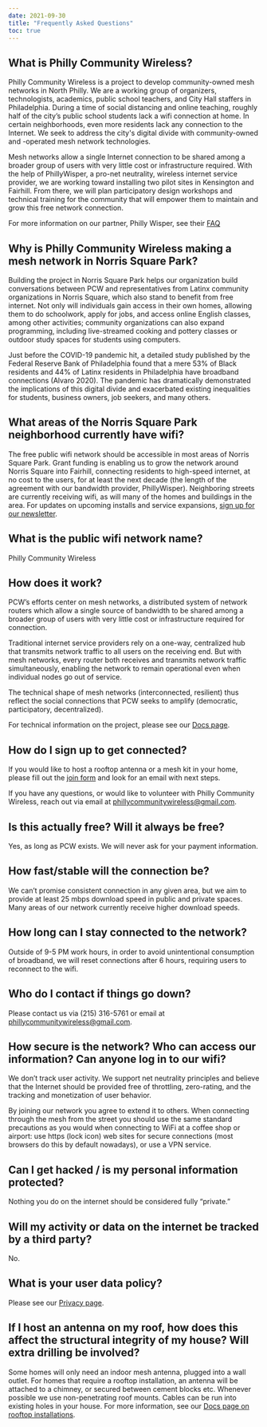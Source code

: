 ```yaml
---
date: 2021-09-30
title: "Frequently Asked Questions"
toc: true
---
```


## What is Philly Community Wireless?

Philly Community Wireless is a project to develop community-owned mesh networks in North Philly. We are a working group of organizers, technologists, academics, public school teachers, and City Hall staffers in Philadelphia. During a time of social distancing and online teaching, roughly half of the city’s public school students lack a wifi connection at home. In certain neighborhoods, even more residents lack any connection to the Internet. We seek to address the city's digital divide with community-owned and -operated mesh network technologies.

Mesh networks allow a single Internet connection to be shared among a broader group of users with very little cost or infrastructure required. With the help of PhillyWisper, a pro-net neutrality, wireless internet service provider, we are working toward installing two pilot sites in Kensington and Fairhill. From there, we will plan participatory design workshops and technical training for the community that will empower them to maintain and grow this free network connection.

For more information on our partner, Philly Wisper, see their [FAQ](https://phillywisper.net/faq/)

## Why is Philly Community Wireless making a mesh network in Norris Square Park?

Building the project in Norris Square Park helps our organization build conversations between PCW and representatives from Latinx community organizations in Norris Square, which also stand to benefit from free internet. Not only will individuals gain access in their own homes, allowing them to do schoolwork, apply for jobs, and access online English classes, among other activities; community organizations can also expand programming, including live-streamed cooking and pottery classes or outdoor study spaces for students using computers.

Just before the COVID-19 pandemic hit, a detailed study published by the Federal Reserve Bank of Philadelphia found that a mere 53% of Black residents and 44% of Latinx residents in Philadelphia have broadband connections (Alvaro 2020). The pandemic has dramatically demonstrated the implications of this digital divide and exacerbated existing inequalities for students, business owners, job seekers, and many others.

## What areas of the Norris Square Park neighborhood currently have wifi?

The free public wifi network should be accessible in most areas of Norris Square Park. Grant funding is enabling us to grow the network around Norris Square into Fairhill, connecting residents to high-speed internet, at no cost to the users, for at least the next decade (the length of the agreement with our bandwidth provider, PhillyWisper). Neighboring streets are currently receiving wifi, as will many of the homes and buildings in the area. For updates on upcoming installs and service expansions, [sign up for our newsletter](https://phillycommunitywireless.us5.list-manage.com/subscribe?u=7a97e4278a5833f5505a85940&id=6af414f631).

## What is the public wifi network name?

Philly Community Wireless

## How does it work?

PCW’s efforts center on mesh networks, a distributed system of network routers which allow a single source of bandwidth to be shared among a broader group of users with very little cost or infrastructure required for connection.

Traditional internet service providers rely on a one-way, centralized hub that transmits network traffic to all users on the receiving end. But with mesh networks, every router both receives and transmits network traffic simultaneously, enabling the network to remain operational even when individual nodes go out of service.

The technical shape of mesh networks (interconnected, resilient) thus reflect the social connections that PCW seeks to amplify (democratic, participatory, decentralized).

For technical information on the project, please see our [Docs page](https://docs.phillycommunitywireless.org/en/latest/).

## How do I sign up to get connected?

If you would like to host a rooftop antenna or a mesh kit in your home, please fill out the [join form](https://docs.google.com/forms/d/e/1FAIpQLSfjx0A9mFxMiXSb1jisgcHFHwTzktsuz4c36Ja1tVOQjjXzow/viewform) and look for an email with next steps.

If you have any questions, or would like to volunteer with Philly Community Wireless, reach out via email at phillycommunitywireless@gmail.com.

## Is this actually free? Will it always be free?

Yes, as long as PCW exists. We will never ask for your payment information.

## How fast/stable will the connection be?

We can’t promise consistent connection in any given area, but we aim to provide at least 25 mbps download speed in public and private spaces. Many areas of our network currently receive higher download speeds.

## How long can I stay connected to the network?

Outside of 9-5 PM work hours, in order to avoid unintentional consumption of broadband, we will reset connections after 6 hours, requiring users to reconnect to the wifi.
## Who do I contact if things go down?

Please contact us via (215) 316-5761 or email at phillycommunitywireless@gmail.com.

## How secure is the network? Who can access our information? Can anyone log in to our wifi?

We don’t track user activity. We support net neutrality principles and believe that the Internet should be provided free of throttling, zero-rating, and the tracking and monetization of user behavior.

By joining our network you agree to extend it to others. When connecting through the mesh from the street you should use the same standard precautions as you would when connecting to WiFi at a coffee shop or airport: use https (lock icon) web sites for secure connections (most browsers do this by default nowadays), or use a VPN service.

## Can I get hacked / is my personal information protected?

Nothing you do on the internet should be considered fully “private.”

## Will my activity or data on the internet be tracked by a third party?

No.

## What is your user data policy?

Please see our [Privacy page](https://phillycommunitywireless.org/privacy/).

## If I host an antenna on my roof, how does this affect the structural integrity of my house? Will extra drilling be involved?

Some homes will only need an indoor mesh antenna, plugged into a wall outlet. For homes that require a rooftop installation, an antenna will be attached to a chimney, or secured between cement blocks etc. Whenever possible we use non-penetrating roof mounts. Cables can be run into existing holes in your house. For more information, see our [Docs page on rooftop installations](https://docs.phillycommunitywireless.org/en/latest/rooftop%20installation/).
